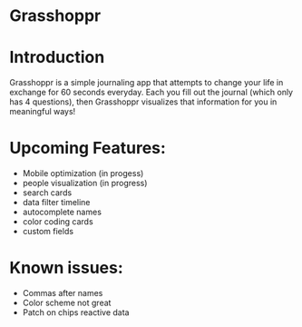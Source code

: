 Grasshoppr
=========

# Introduction

Grasshoppr is a simple journaling app that attempts to change your life in exchange for 60 seconds everyday. Each you
fill out the journal (which only has 4 questions), then Grasshoppr visualizes that information for you in meaningful
ways!

# Upcoming Features:

- Mobile optimization (in progess)
- people visualization (in progress) 
- search cards
- data filter timeline
- autocomplete names
- color coding cards
- custom fields

# Known issues:
- Commas after names
- Color scheme not great
- Patch on chips reactive data
